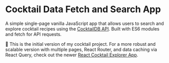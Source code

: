 # Cocktail Data Fetch and Search App

A simple single-page vanilla JavaScript app that allows users to search and explore cocktail recipes using the [CocktailDB API](https://www.thecocktaildb.com/). Built with ES6 modules and fetch for API requests.

🧪 This is the initial version of my cocktail project. For a more robust and scalable version with multiple pages, React Router, and data caching via React Query, check out the newer [React Cocktail Explorer App](https://github.com/feramjo-webdev/react-cocktail-explorer-app.git).
